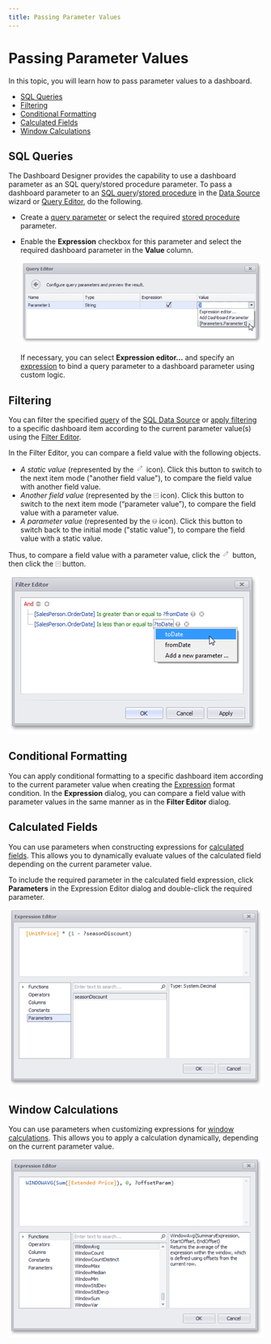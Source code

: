 ```yaml
---
title: Passing Parameter Values
---
```

# Passing Parameter Values
In this topic, you will learn how to pass parameter values to a dashboard.
* [SQL Queries](#sql-queries)
* [Filtering](#filtering)
* [Conditional Formatting](#conditional-formatting)
* [Calculated Fields](#calculated-fields)
* [Window Calculations](#window-calculations)

## <a name="sql-queries"/>SQL Queries
The Dashboard Designer provides the capability to use a dashboard parameter as an SQL query/stored procedure parameter. To pass a dashboard parameter to an [SQL query](../../working-with-data/pass-query-parameters.md)/[stored procedure](../../working-with-data/stored-procedures.md) in the [Data Source](../../providing-data/connecting-to-sql-databases.md) wizard or [Query Editor](../../working-with-data/using-the-query-editor.md), do the following.
* Create a [query parameter](../../working-with-data/pass-query-parameters.md) or select the required [stored procedure](../../working-with-data/stored-procedures.md) parameter.
* Enable the **Expression** checkbox for this parameter and select the required dashboard parameter in the **Value** column.
	
	![QueryEditor_PassDashboardParameter](../../../../images/img121219.png)
	
	If necessary, you can select **Expression editor...** and specify an [expression](../../../../../interface-elements-for-desktop/articles/expression-editor.md) to bind a query parameter to a dashboard parameter using custom logic.

## <a name="filtering"/>Filtering
You can filter the specified [query](../../working-with-data/filter-queries.md) of the [SQL Data Source](../../providing-data/connecting-to-sql-databases.md) or [apply filtering](../../data-shaping/filtering.md) to a specific dashboard item according to the current parameter value(s) using the [Filter Editor](../../../../../interface-elements-for-desktop/articles/filter-editor.md).

In the Filter Editor, you can compare a field value with the following objects.
* _A static value_ (represented by the ![Parameters_FilterEditor_CompareButton](../../../../images/img21820.png) icon). Click this button to switch to the next item mode ("another field value"), to compare the field value with another field value.
* _Another field value_ (represented by the ![Parameters_FilterEditor_CompareButton2](../../../../images/img21824.png) icon). Click this button to switch to the next item mode (“parameter value”), to compare the field value with a parameter value.
* _A parameter value_ (represented by the ![Parameters_FilterEditor_CompareButton3](../../../../images/img21825.png) icon). Click this button to switch back to the initial mode ("static value"), to compare the field value with a static value.

Thus, to compare a field value with a parameter value, click the ![Parameters_FilterEditor_CompareButton](../../../../images/img21820.png) button, then click the ![Parameters_FilterEditor_CompareButton2](../../../../images/img21824.png) button.

![Parameters_FilterEditor](../../../../images/img21729.png)

## <a name="conditional-formatting"/>Conditional Formatting
You can apply conditional formatting to a specific dashboard item according to the current parameter value when creating the [Expression](../../appearance-customization/conditional-formatting/expression.md) format condition. In the **Expression** dialog, you can compare a field value with parameter values in the same manner as in the **Filter Editor** dialog.

## <a name="calculated-fields"/>Calculated Fields
You can use parameters when constructing expressions for [calculated fields](../../working-with-data/creating-calculated-fields.md). This allows you to dynamically evaluate values of the calculated field depending on the current parameter value.

To include the required parameter in the calculated field expression, click **Parameters** in the Expression Editor dialog and double-click the required parameter.

![Parameters_CalculatedFields](../../../../images/img21730.png)

## <a name="window-calculations"/>Window Calculations
You can use parameters when customizing expressions for [window calculations](../window-calculations.md). This allows you to apply a calculation dynamically, depending on the current parameter value.

![PassingParameters_WindowCalculation](../../../../images/img124377.png)